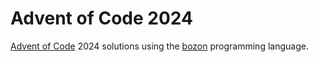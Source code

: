 # Advent of Code 2024

[Advent of Code](https://adventofcode.com/) 2024 solutions using the [bozon](https://github.com/Il-Capitano/bozon) programming language.
